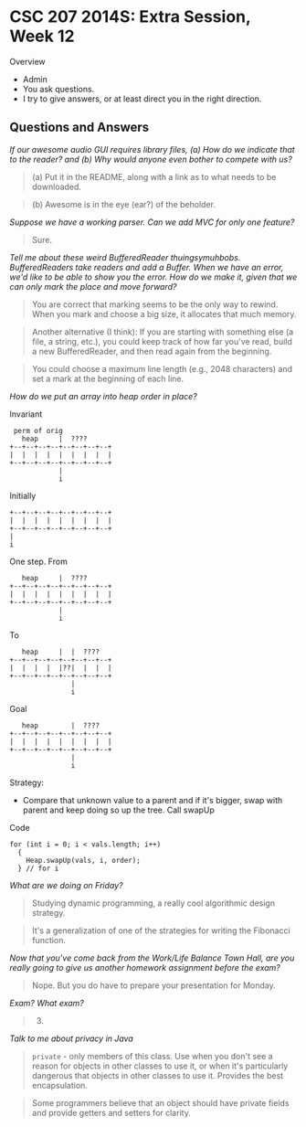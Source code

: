CSC 207 2014S: Extra Session, Week 12
=====================================

Overview

* Admin
* You ask questions.
* I try to give answers, or at least direct you in the right direction.

Questions and Answers
---------------------

_If our awesome audio GUI requires library files, (a) How do we indicate that
to the reader? and (b) Why would anyone even bother to compete with us?_

> (a) Put it in the README, along with a link as to what needs to be downloaded.

> (b) Awesome is in the eye (ear?) of the beholder.

_Suppose we have a working parser.  Can we add MVC for only one feature?_

> Sure.

_Tell me about these weird BufferedReader thuingsymuhbobs.  BufferedReaders take
readers and add a Buffer.  When we have an error, we'd like to be able to show you the error.  How do we make it, given that we can only mark the place and move forward?_

> You are correct that marking seems to be the only way to rewind.  When you
  mark and choose a big size, it allocates that much memory.

> Another alternative (I think): If you are starting with something else (a file,
  a string, etc.), you could keep track of how far you've read, build a new 
  BufferedReader, and then read again from the beginning.

> You could choose a maximum line length (e.g., 2048 characters) and set a mark
  at the beginning of each line.

_How do we put an array into heap order in place?_

Invariant

     perm of orig
       heap     |  ????
    +--+--+--+--+--+--+--+--+
    |  |  |  |  |  |  |  |  |
    +--+--+--+--+--+--+--+--+
                |
                i

Initially

    +--+--+--+--+--+--+--+--+
    |  |  |  |  |  |  |  |  |
    +--+--+--+--+--+--+--+--+
    |
    i

One step.  From

       heap     |  ????
    +--+--+--+--+--+--+--+--+
    |  |  |  |  |  |  |  |  |
    +--+--+--+--+--+--+--+--+
                |
                i

To


       heap     |  |  ????
    +--+--+--+--+--+--+--+--+
    |  |  |  |  |??|  |  |  |
    +--+--+--+--+--+--+--+--+
                   |
                   i

Goal

       heap        |  ????
    +--+--+--+--+--+--+--+--+
    |  |  |  |  |  |  |  |  |
    +--+--+--+--+--+--+--+--+
                   |
                   i

Strategy:

* Compare that unknown value to a parent and if it's bigger, swap with parent
  and keep doing so up the tree.  Call swapUp

Code

    for (int i = 0; i < vals.length; i++)
      { 
        Heap.swapUp(vals, i, order);
      } // for i

_What are we doing on Friday?_

> Studying dynamic programming, a really cool algorithmic design strategy.

> It's a generalization of one of the strategies for writing the Fibonacci function.

_Now that you've come back from the Work/Life Balance Town Hall, are you really going to give us another homework assignment before the exam?_

> Nope.  But you do have to prepare your presentation for Monday.

_Exam?  What exam?_

> 3.

_Talk to me about privacy in Java_

> `private` - only members of this class.  Use when you don't see a reason for 
  objects in other classes to use it, or when it's particularly dangerous that
  objects in other classes to use it.  Provides the best encapsulation.

> Some programmers believe that an object should have private fields and
  provide getters and setters for clarity.
